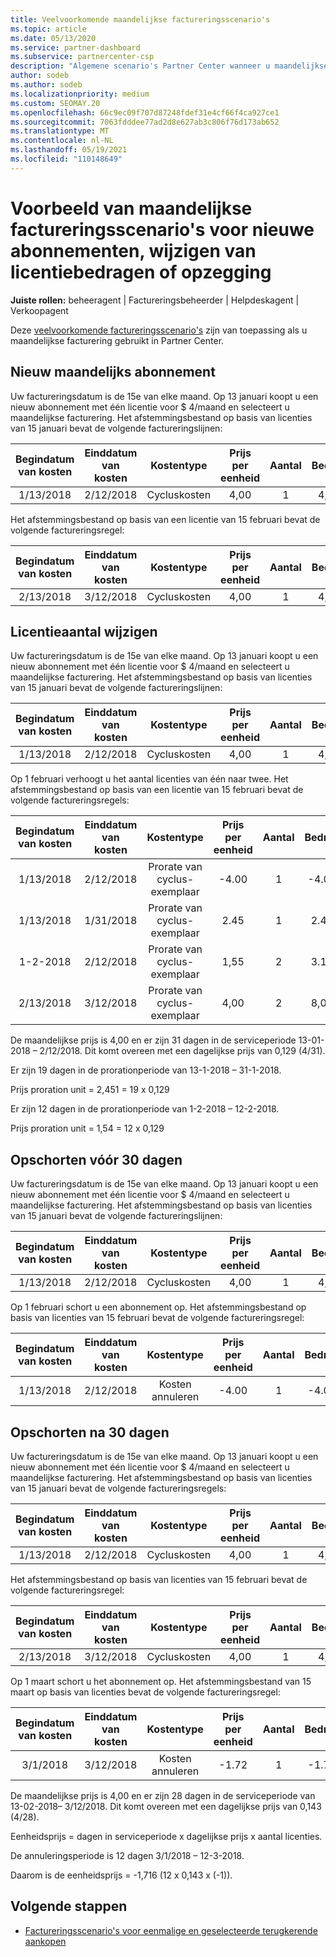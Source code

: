 ```yaml
---
title: Veelvoorkomende maandelijkse factureringsscenario's
ms.topic: article
ms.date: 05/13/2020
ms.service: partner-dashboard
ms.subservice: partnercenter-csp
description: "Algemene scenario's Partner Center wanneer u maandelijkse facturering gebruikt: omvat het toevoegen van nieuwe abonnementen, het wijzigen van de licentiehoeveelheid en het opschorten van abonnementen."
author: sodeb
ms.author: sodeb
ms.localizationpriority: medium
ms.custom: SEOMAY.20
ms.openlocfilehash: 66c9ec09f707d87248fdef31e4cf66f4ca927ce1
ms.sourcegitcommit: 7063fdddee77ad2d8e627ab3c806f76d173ab652
ms.translationtype: MT
ms.contentlocale: nl-NL
ms.lasthandoff: 05/19/2021
ms.locfileid: "110148649"
---
```

# <a name="sample-monthly-billing-scenarios-for-new-subscriptions-changing-license-amounts-or-suspensions"></a>Voorbeeld van maandelijkse factureringsscenario's voor nieuwe abonnementen, wijzigen van licentiebedragen of opzegging

**Juiste rollen:** beheeragent | Factureringsbeheerder | Helpdeskagent | Verkoopagent

Deze [veelvoorkomende factureringsscenario's](common-billing-scenarios.md) zijn van toepassing als u maandelijkse facturering gebruikt in Partner Center.

## <a name="new-monthly-subscription"></a>Nieuw maandelijks abonnement

Uw factureringsdatum is de 15e van elke maand. Op 13 januari koopt u een nieuw abonnement met één licentie voor $ 4/maand en selecteert u maandelijkse facturering. Het afstemmingsbestand op basis van licenties van 15 januari bevat de volgende factureringslijnen:

|Begindatum van kosten |Einddatum van kosten |Kostentype |Prijs per eenheid |Aantal |Bedrag |
|       :---:      |    :---:       | :---:      |:---:      |:---:    |:---:  |
|1/13/2018         |2/12/2018    |Cycluskosten   |4,00       |1        |4,00 |

Het afstemmingsbestand op basis van een licentie van 15 februari bevat de volgende factureringsregel:

|Begindatum van kosten |Einddatum van kosten |Kostentype |Prijs per eenheid |Aantal |Bedrag |
|       :---:      |    :---:       | :---:      |:---:      |:---:    |:---:  |
|2/13/2018         |3/12/2018    |Cycluskosten   |4,00       |1        |4,00 |

## <a name="change-license-quantity"></a>Licentieaantal wijzigen

Uw factureringsdatum is de 15e van elke maand. Op 13 januari koopt u een nieuw abonnement met één licentie voor $ 4/maand en selecteert u maandelijkse facturering. Het afstemmingsbestand op basis van licenties van 15 januari bevat de volgende factureringslijnen:

|Begindatum van kosten |Einddatum van kosten |Kostentype |Prijs per eenheid |Aantal |Bedrag |
|       :---:      |    :---:       | :---:      |:---:      |:---:    |:---:  |
|1/13/2018         |2/12/2018    |Cycluskosten   |4,00       |1        |4,00    |

Op 1 februari verhoogt u het aantal licenties van één naar twee. Het afstemmingsbestand op basis van een licentie van 15 februari bevat de volgende factureringsregels:

|Begindatum van kosten |Einddatum van kosten |Kostentype |Prijs per eenheid |Aantal |Bedrag |
|       :---:      |    :---:       | :---:      |:---:      |:---:    |:---:  |
| 1/13/2018        |2/12/2018    |Prorate van cyclus-exemplaar   |-4.00       |1        |-4.00   |
|1/13/2018         |1/31/2018    | Prorate van cyclus-exemplaar   |2.45       |1        |2.45    |
|1-2-2018         |2/12/2018    | Prorate van cyclus-exemplaar   |1,55       |2        |3.10    |
|2/13/2018         |3/12/2018    | Prorate van cyclus-exemplaar   |4,00       |2        |8,00    |

De maandelijkse prijs is 4,00 en er zijn 31 dagen in de serviceperiode 13-01-2018 – 2/12/2018. Dit komt overeen met een dagelijkse prijs van 0,129 (4/31).

Er zijn 19 dagen in de prorationperiode van 13-1-2018 – 31-1-2018.

Prijs proration unit = 2,451 = 19 x 0,129

Er zijn 12 dagen in de prorationperiode van 1-2-2018 – 12-2-2018.

Prijs proration unit = 1,54 = 12 x 0,129

## <a name="suspend-before-30-days"></a>Opschorten vóór 30 dagen

Uw factureringsdatum is de 15e van elke maand. Op 13 januari koopt u een nieuw abonnement met één licentie voor $ 4/maand en selecteert u maandelijkse facturering. Het afstemmingsbestand op basis van licenties van 15 januari bevat de volgende factureringslijnen:

|Begindatum van kosten |Einddatum van kosten |Kostentype |Prijs per eenheid |Aantal |Bedrag |
|       :---:      |    :---:       | :---:      |:---:      |:---:    |:---:  |
|1/13/2018         |2/12/2018    |Cycluskosten   |4,00       |1        |4,00    |

Op 1 februari schort u een abonnement op. Het afstemmingsbestand op basis van licenties van 15 februari bevat de volgende factureringsregel:

|Begindatum van kosten |Einddatum van kosten |Kostentype |Prijs per eenheid |Aantal |Bedrag |
|       :---:      |    :---:       | :---:      |:---:      |:---:    |:---:  |
1/13/2018|2/12/2018|Kosten annuleren|-4.00|1|-4.00

## <a name="suspend-after-30-days"></a>Opschorten na 30 dagen

Uw factureringsdatum is de 15e van elke maand. Op 13 januari koopt u een nieuw abonnement met één licentie voor $ 4/maand en selecteert u maandelijkse facturering. Het afstemmingsbestand op basis van licenties van 15 januari bevat de volgende factureringsregels:

|Begindatum van kosten |Einddatum van kosten |Kostentype |Prijs per eenheid |Aantal |Bedrag |
|       :---:      |    :---:       | :---:      |:---:      |:---:    |:---:  |
1/13/2018|2/12/2018|Cycluskosten|4,00|1|4,00

Het afstemmingsbestand op basis van licenties van 15 februari bevat de volgende factureringsregel:

|Begindatum van kosten |Einddatum van kosten |Kostentype |Prijs per eenheid |Aantal |Bedrag |
|       :---:      |    :---:       | :---:      |:---:      |:---:    |:---:  |
2/13/2018|3/12/2018|Cycluskosten|4,00|1|4,00

Op 1 maart schort u het abonnement op. Het afstemmingsbestand van 15 maart op basis van licenties bevat de volgende factureringsregel:

|Begindatum van kosten |Einddatum van kosten |Kostentype |Prijs per eenheid |Aantal |Bedrag |
|       :---:      |    :---:       | :---:      |:---:      |:---:    |:---:  |
3/1/2018|3/12/2018|Kosten annuleren|-1.72|1|-1.72

De maandelijkse prijs is 4,00 en er zijn 28 dagen in de serviceperiode van 13-02-2018– 3/12/2018. Dit komt overeen met een dagelijkse prijs van 0,143 (4/28).

Eenheidsprijs = dagen in serviceperiode x dagelijkse prijs x aantal licenties.

De annuleringsperiode is 12 dagen 3/1/2018 – 12-3-2018.

Daarom is de eenheidsprijs = -1,716 (12 x 0,143 x (-1)).

## <a name="next-steps"></a>Volgende stappen

- [Factureringsscenario's voor eenmalige en geselecteerde terugkerende aankopen](common-billing-scenarios-onetime-recurring.md)